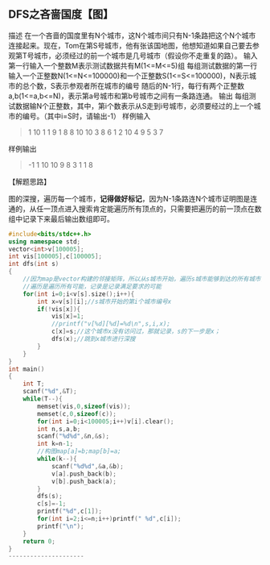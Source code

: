 ## DFS之吝啬国度【图】

描述
在一个吝啬的国度里有N个城市，这N个城市间只有N-1条路把这个N个城市连接起来。现在，Tom在第S号城市，他有张该国地图，他想知道如果自己要去参观第T号城市，必须经过的前一个城市是几号城市（假设你不走重复的路）。
输入
第一行输入一个整数M表示测试数据共有M(1<=M<=5)组
每组测试数据的第一行输入一个正整数N(1<=N<=100000)和一个正整数S(1<=S<=100000)，N表示城市的总个数，S表示参观者所在城市的编号
随后的N-1行，每行有两个正整数a,b(1<=a,b<=N)，表示第a号城市和第b号城市之间有一条路连通。
输出
每组测试数据输N个正整数，其中，第i个数表示从S走到i号城市，必须要经过的上一个城市的编号。（其中i=S时，请输出-1）
样例输入
>1
10 1
1 9
1 8
8 10
10 3
8 6
1 2
10 4
9 5
3 7

样例输出

>-1 1 10 10 9 8 3 1 1 8

【解题思路】

图的深搜，遍历每一个城市，**记得做好标记**，因为N-1条路连N个城市证明图是连通的，从任一顶点进入搜索肯定能遍历所有顶点的，只需要把遍历的前一顶点在数组中记录下来最后输出数组即可。

```cpp
#include<bits/stdc++.h>
using namespace std;
vector<int>v[100005];
int vis[100005],c[100005];
int dfs(int s)
{
    //因为map是vector构建的邻接矩阵，所以从s城市开始，遍历s城市能够到达的所有城市，有v[s].size()个，其中这条路上第i个用i表示
    //遍历是遍历所有可能，记录是记录满足要求的可能
	for(int i=0;i<v[s].size();i++){
		int x=v[s][i];//s城市开始的第i个城市编号x
		if(!vis[x]){
			vis[x]=1;
			//printf("v[%d][%d]=%d\n",s,i,x);
			c[x]=s;//这个城市x没有访问过，那就记录，s的下一步是x；
			dfs(x);//跳到x城市进行深搜
		}
	}
}
int main()
{
	int T;
	scanf("%d",&T);
	while(T--){
		memset(vis,0,sizeof(vis));
		memset(c,0,sizeof(c));
		for(int i=0;i<100005;i++)v[i].clear();
		int n,s,a,b;
		scanf("%d%d",&n,&s);
		int k=n-1;
        //构图map[a]=b;map[b]=a;
		while(k--){
			scanf("%d%d",&a,&b);
			v[a].push_back(b);
			v[b].push_back(a);
		}
		dfs(s);
		c[s]=-1;
		printf("%d",c[1]);
		for(int i=2;i<=n;i++)printf(" %d",c[i]);
		printf("\n");
	}
	return 0;
}
--------------------- 

```

